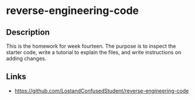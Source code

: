 # reverse-engineering-code

## Description

This is the homework for week fourteen. The purpose is to inspect the starter code, write a tutorial to explain the files, and write instructions on adding changes.

## Links

* https://github.com/LostandConfusedStudent/reverse-engineering-code